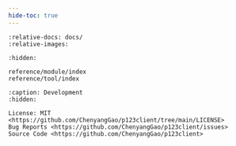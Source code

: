 ```yaml
---
hide-toc: true
---
```


```{include} ../readme.md
:relative-docs: docs/
:relative-images:
```

```{toctree}
:hidden:

reference/module/index
reference/tool/index
```

```{toctree}
:caption: Development
:hidden:

License: MIT <https://github.com/ChenyangGao/p123client/tree/main/LICENSE>
Bug Reports <https://github.com/ChenyangGao/p123client/issues>
Source Code <https://github.com/ChenyangGao/p123client>
```
